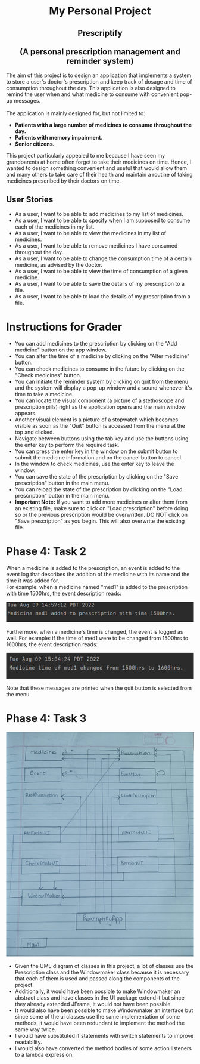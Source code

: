 # <center> My Personal Project <center>


## <center> Prescriptify </center> <br> <center> (A personal prescription management and reminder system)

The aim of this project is to design an application that implements a system to store a user's doctor's
prescription and keep track of dosage and time of consumption throughout the day.
This application is also designed to remind the user when and what medicine to consume with convenient pop-up messages. 
<br>
<br> The application is mainly designed for, but not limited to:
- **Patients with a large number of medicines to consume throughout the day.**
- **Patients with memory impairment.** 
- **Senior citizens.**

This project particularly appealed to me because I have seen my grandparents at home often forget to take their 
medicines on time. Hence, I wanted to design something convenient and useful that would allow them and 
many others to take care of their health and maintain a routine of taking medicines prescribed by their doctors on time.



## User Stories
- As a user, I want to be able to add medicines to my list of medicines.
- As a user, I want to be able to specify when I am supposed to consume each of the medicines in my list.
- As a user, I want to be able to view the medicines in my list of medicines.
- As a user, I want to be able to remove medicines I have consumed throughout the day.
- As a user, I want to be able to change the consumption time of a certain medicine, as advised by the doctor.
- As a user, I want to be able to view the time of consumption of a given medicine.
- As a user, I want to be able to save the details of my prescription to a file.
- As a user, I want to be able to load the details of my prescription from a file.


# Instructions for Grader

- You can add medicines to the prescription by clicking on the "Add medicine" button on the app window.
- You can alter the time of a medicine by clicking on the "Alter medicine" button.
- You can check medicines to consume in the future by clicking on the "Check medicines" button.
- You can initiate the reminder system by clicking on quit from the menu and the system will display a pop-up window 
and a sound whenever it's time to take a medicine.
- You can locate the visual component (a picture of a stethoscope and prescription pills) right as the application 
opens and the main window appears. 
- Another visual element is a picture of a stopwatch which becomes visible as soon as 
the "Quit" button is accessed from the menu at the top and clicked.
- Navigate between buttons using the tab key and use the buttons using the enter key to perform the required task.
- You can press the enter key in the window on the submit button to submit the medicine information and on the cancel 
button to cancel.
- In the window to check medicines, use the enter key to leave the window.
- You can save the state of the prescription by clicking on the "Save prescription" button in the main menu.
- You can reload the state of the prescription by clicking on the "Load prescription" button in the main menu.
- **Important Note:** If you want to add more medicines or alter them from an existing file, make sure to click on 
"Load prescription" before doing so or the previous prescription would be overwritten. DO NOT click on 
"Save prescription" as you begin. This will also overwrite the existing file.


# Phase 4: Task 2

When a medicine is added to the prescription, an event is added to the event log that describes the addition of the 
medicine with its name and the time it was added for. <br> For example: when a medicine named "med1" is added to the 
prescription with time 1500hrs, the event description reads:

![img.png](data/img.png)

Furthermore, when a medicine's time is changed, the event is logged as well. For example: if the time of med1 were to
be changed from 1500hrs to 1600hrs, the event description reads:

![img_1.png](data/img_1.png)

Note that these messages are printed when the quit button is selected from the menu.

# Phase 4: Task 3
![img_1.png](data/UML_Design_Diagram.jpg)
- Given the UML diagram of classes in this project, a lot of classes use the Prescription class and the Windowmaker
class because it is necessary that each of them is used and passed along the components of the project.
- Additionally, it would have been possible to make Windowmaker an abstract class and have classes in the UI package 
extend it but since they already extended JFrame, it would not have been possible.
- It would also have been possible to make Windowmaker an interface but since some of the ui classes use the same 
implementation of some methods, it would have been redundant to implement the method the same way twice.
- I would have substituted if statements with switch statements to improve readability.
- I would also have converted the method bodies of some action listeners to a lambda expression.